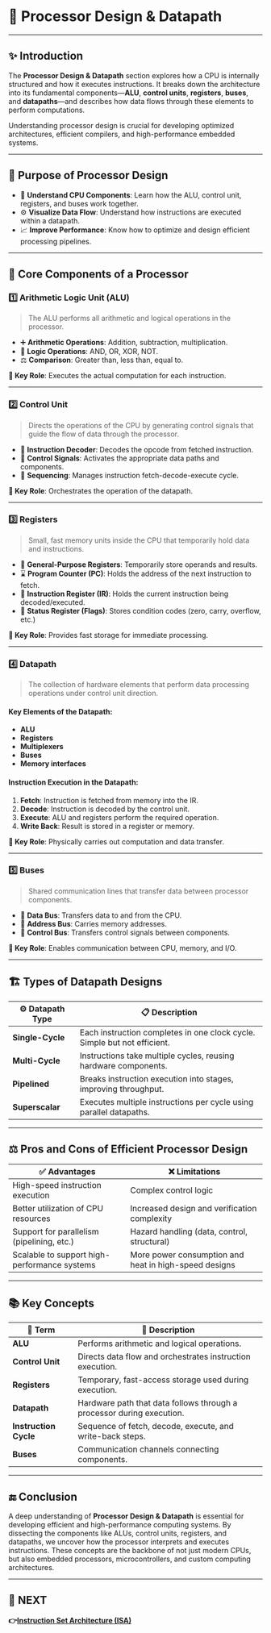 # 🧠 **Processor Design & Datapath**

---

## ✨ Introduction

The **Processor Design & Datapath** section explores how a CPU is internally structured and how it executes instructions. It breaks down the architecture into its fundamental components—**ALU**, **control units**, **registers**, **buses**, and **datapaths**—and describes how data flows through these elements to perform computations.

Understanding processor design is crucial for developing optimized architectures, efficient compilers, and high-performance embedded systems.

---

## 🎯 Purpose of Processor Design

- 🧩 **Understand CPU Components**: Learn how the ALU, control unit, registers, and buses work together.
- ⚙️ **Visualize Data Flow**: Understand how instructions are executed within a datapath.
- 📈 **Improve Performance**: Know how to optimize and design efficient processing pipelines.

---

## 🧬 Core Components of a Processor

### 1️⃣ **Arithmetic Logic Unit (ALU)**

> The ALU performs all arithmetic and logical operations in the processor.

- ➕ **Arithmetic Operations**: Addition, subtraction, multiplication.
- 🧮 **Logic Operations**: AND, OR, XOR, NOT.
- ⚖️ **Comparison**: Greater than, less than, equal to.

**📌 Key Role**: Executes the actual computation for each instruction.

---

### 2️⃣ **Control Unit**

> Directs the operations of the CPU by generating control signals that guide the flow of data through the processor.

- 🧭 **Instruction Decoder**: Decodes the opcode from fetched instruction.
- 🚦 **Control Signals**: Activates the appropriate data paths and components.
- 🔁 **Sequencing**: Manages instruction fetch-decode-execute cycle.

**📌 Key Role**: Orchestrates the operation of the datapath.

---

### 3️⃣ **Registers**

> Small, fast memory units inside the CPU that temporarily hold data and instructions.

- 📝 **General-Purpose Registers**: Temporarily store operands and results.
- ⌛ **Program Counter (PC)**: Holds the address of the next instruction to fetch.
- 📌 **Instruction Register (IR)**: Holds the current instruction being decoded/executed.
- 🧭 **Status Register (Flags)**: Stores condition codes (zero, carry, overflow, etc.)

**📌 Key Role**: Provides fast storage for immediate processing.

---

### 4️⃣ **Datapath**

> The collection of hardware elements that perform data processing operations under control unit direction.

#### **Key Elements of the Datapath:**
- **ALU**
- **Registers**
- **Multiplexers**
- **Buses**
- **Memory interfaces**

#### **Instruction Execution in the Datapath:**
1. **Fetch**: Instruction is fetched from memory into the IR.
2. **Decode**: Instruction is decoded by the control unit.
3. **Execute**: ALU and registers perform the required operation.
4. **Write Back**: Result is stored in a register or memory.

**📌 Key Role**: Physically carries out computation and data transfer.

---

### 5️⃣ **Buses**

> Shared communication lines that transfer data between processor components.

- 🧠 **Data Bus**: Transfers data to and from the CPU.
- 📍 **Address Bus**: Carries memory addresses.
- 🔄 **Control Bus**: Transfers control signals between components.

**📌 Key Role**: Enables communication between CPU, memory, and I/O.

---

## 🏗️ Types of Datapath Designs

| ⚙️ Datapath Type     | 📋 Description                                                                 |
|----------------------|----------------------------------------------------------------------------------|
| **Single-Cycle**     | Each instruction completes in one clock cycle. Simple but not efficient.         |
| **Multi-Cycle**      | Instructions take multiple cycles, reusing hardware components.                  |
| **Pipelined**        | Breaks instruction execution into stages, improving throughput.                  |
| **Superscalar**      | Executes multiple instructions per cycle using parallel datapaths.               |

---

## ⚖️ Pros and Cons of Efficient Processor Design

| ✅ Advantages                                 | ❌ Limitations                                      |
|---------------------------------------------|----------------------------------------------------|
| High-speed instruction execution             | Complex control logic                              |
| Better utilization of CPU resources          | Increased design and verification complexity       |
| Support for parallelism (pipelining, etc.)   | Hazard handling (data, control, structural)        |
| Scalable to support high-performance systems | More power consumption and heat in high-speed designs |

---

## 📚 Key Concepts

| 🔑 Term               | 📖 Description                                                                 |
|------------------------|------------------------------------------------------------------------------|
| **ALU**                | Performs arithmetic and logical operations.                                  |
| **Control Unit**       | Directs data flow and orchestrates instruction execution.                    |
| **Registers**          | Temporary, fast-access storage used during execution.                        |
| **Datapath**           | Hardware path that data follows through a processor during execution.        |
| **Instruction Cycle**  | Sequence of fetch, decode, execute, and write-back steps.                    |
| **Buses**              | Communication channels connecting components.                                |

---

## 🔚 Conclusion

A deep understanding of **Processor Design & Datapath** is essential for developing efficient and high-performance computing systems. By dissecting the components like ALUs, control units, registers, and datapaths, we uncover how the processor interprets and executes instructions. These concepts are the backbone of not just modern CPUs, but also embedded processors, microcontrollers, and custom computing architectures.

---

## 🔹 NEXT  
**👉[Instruction Set Architecture (ISA)](../ISA)**
